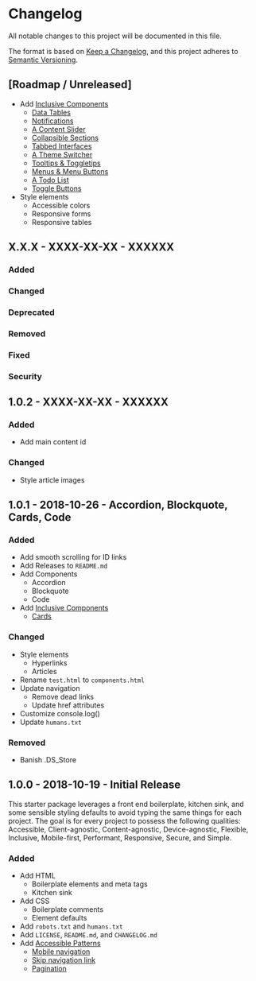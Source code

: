 # Changelog
All notable changes to this project will be documented in this file.

The format is based on [Keep a Changelog](https://keepachangelog.com/en/1.0.0/),
and this project adheres to [Semantic Versioning](https://semver.org/spec/v2.0.0.html).

## [Roadmap / Unreleased]
- Add [Inclusive Components](https://inclusive-components.design/)
	- [Data Tables](https://inclusive-components.design/data-tables/)
	- [Notifications](https://inclusive-components.design/notifications/)
	- [A Content Slider](https://inclusive-components.design/a-content-slider/)
	- [Collapsible Sections](https://inclusive-components.design/collapsible-sections/)
	- [Tabbed Interfaces](https://inclusive-components.design/tabbed-interfaces/)
	- [A Theme Switcher](https://inclusive-components.design/a-theme-switcher/)
	- [Tooltips & Toggletips](https://inclusive-components.design/tooltips-toggletips/)
	- [Menus & Menu Buttons](https://inclusive-components.design/menus-menu-buttons/)
	- [A Todo List](https://inclusive-components.design/a-todo-list/)
	- [Toggle Buttons](https://inclusive-components.design/toggle-button/)
- Style elements
	- Accessible colors
	- Responsive forms
	- Responsive tables

## X.X.X - XXXX-XX-XX - XXXXXX
### Added
### Changed
### Deprecated
### Removed
### Fixed
### Security

## 1.0.2 - XXXX-XX-XX - XXXXXX
### Added
- Add main content id 

### Changed
- Style article images

## 1.0.1 - 2018-10-26 - Accordion, Blockquote, Cards, Code

### Added
- Add smooth scrolling for ID links
- Add Releases to `README.md`
- Add Components
	- Accordion
	- Blockquote
	- Code
- Add [Inclusive Components](https://inclusive-components.design/)
	- [Cards](https://inclusive-components.design/cards/)

### Changed
- Style elements
	- Hyperlinks
	- Articles
- Rename `test.html` to `components.html`
- Update navigation
	- Remove dead links
	- Update href attributes
- Customize console.log()
- Update `humans.txt`

### Removed
- Banish .DS_Store

## 1.0.0 - 2018-10-19 - Initial Release

This starter package leverages a front end boilerplate, kitchen sink, and some sensible styling defaults to avoid typing the same things for each project. The goal is for every project to possess the following qualities: Accessible, Client-agnostic, Content-agnostic, Device-agnostic, Flexible, Inclusive, Mobile-first, Performant, Responsive, Secure, and Simple.

### Added
- Add HTML
	- Boilerplate elements and meta tags
	- Kitchen sink
- Add CSS
	- Boilerplate comments
	- Element defaults
- Add `robots.txt` and `humans.txt`
- Add `LICENSE`, `README.md`, and `CHANGELOG.md`
- Add [Accessible Patterns](http://www.a11ymatters.com/patterns/)
	- [Mobile navigation](http://www.a11ymatters.com/pattern/mobile-nav/)
	- [Skip navigation link](http://www.a11ymatters.com/pattern/skip-link/)
	- [Pagination](http://www.a11ymatters.com/pattern/pagination/)